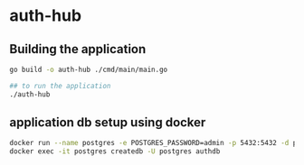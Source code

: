 # auth-hub

## Building the application

```bash
go build -o auth-hub ./cmd/main/main.go

## to run the application
./auth-hub
```

## application db setup using docker

```bash
docker run --name postgres -e POSTGRES_PASSWORD=admin -p 5432:5432 -d postgres
docker exec -it postgres createdb -U postgres authdb
```